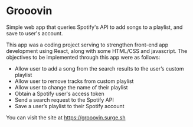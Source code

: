 # Grooovin
Simple web app that queries Spotify's API to add songs to a playlist, and save to user's account.

This app was a coding project serving to strengthen front-end app development using React, along with some HTML/CSS and javascript.
The objectives to be implemented through this app were as follows:

- Allow user to add a song from the search results to the user’s custom playlist  
- Allow user to remove tracks from custom playlist  
- Allow user to change the name of their playlist  
- Obtain a Spotify user's access token  
- Send a search request to the Spotify API  
- Save a user’s playlist to their Spotify account  

You can visit the site at https://grooovin.surge.sh
